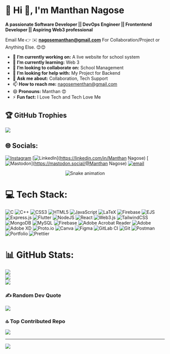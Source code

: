 # 💫 Hi 👋, I'm Manthan Nagose
**A passionate Software Developer || DevOps Engineer || Frontentend Developer || Aspiring Web3 professional**

Email Me 👉 ✉️ **nagosemanthan@gmail.com** For Collaboration/Project or Anything Else. 😊😊

- 🔭 **I’m currently working on:**  A live website for school system
- 🌱 **I’m currently learning:** Web 3
- 👯 **I’m looking to collaborate on:** School Management
- 🤔 **I’m looking for help with:** My Project for Backend
- 💬 **Ask me about:** Collaboration, Tech Support
- 📫 **How to reach me:** nagosementhan@gmail.com
- 😄 **Pronouns:** Manthan 😍
- ⚡ **Fun fact:** I Love Tech and Tech Love Me


## 🏆 GitHub Trophies
![](https://github-profile-trophy.vercel.app/?username=ManthanNagose&theme=radical&no-frame=false&no-bg=true&margin-w=4)


## 🌐 Socials:
[![Instagram](https://img.shields.io/badge/Instagram-%23E4405F.svg?logo=Instagram&logoColor=white)](https://instagram.com/manthan.2003) [![LinkedIn](https://img.shields.io/badge/LinkedIn-%230077B5.svg?logo=linkedin&logoColor=white)](https://linkedin.com/in/Manthan Nagose) [![Mastodon](https://img.shields.io/badge/-MASTODON-%232B90D9?logo=mastodon&logoColor=white)](https://mastodon.social/@Manthan Nagose) [![email](https://img.shields.io/badge/Email-D14836?logo=gmail&logoColor=white)](mailto:nagosemanthan@gmail.com) 

<!-- Snake Game Repo View -->

<div align="center">
  <img src="https://profile-readme-generator.com/assets/snake.svg" alt="Snake animation" />
</div>

# 💻 Tech Stack:
![C](https://img.shields.io/badge/c-%2300599C.svg?style=for-the-badge&logo=c&logoColor=white) ![C++](https://img.shields.io/badge/c++-%2300599C.svg?style=for-the-badge&logo=c%2B%2B&logoColor=white) ![CSS3](https://img.shields.io/badge/css3-%231572B6.svg?style=for-the-badge&logo=css3&logoColor=white) ![HTML5](https://img.shields.io/badge/html5-%23E34F26.svg?style=for-the-badge&logo=html5&logoColor=white) ![JavaScript](https://img.shields.io/badge/javascript-%23323330.svg?style=for-the-badge&logo=javascript&logoColor=%23F7DF1E) ![LaTeX](https://img.shields.io/badge/latex-%23008080.svg?style=for-the-badge&logo=latex&logoColor=white) ![Firebase](https://img.shields.io/badge/firebase-%23039BE5.svg?style=for-the-badge&logo=firebase) ![EJS](https://img.shields.io/badge/ejs-%23B4CA65.svg?style=for-the-badge&logo=ejs&logoColor=black) ![Express.js](https://img.shields.io/badge/express.js-%23404d59.svg?style=for-the-badge&logo=express&logoColor=%2361DAFB) ![Flutter](https://img.shields.io/badge/Flutter-%2302569B.svg?style=for-the-badge&logo=Flutter&logoColor=white) ![NodeJS](https://img.shields.io/badge/node.js-6DA55F?style=for-the-badge&logo=node.js&logoColor=white) ![React](https://img.shields.io/badge/react-%2320232a.svg?style=for-the-badge&logo=react&logoColor=%2361DAFB) ![Web3.js](https://img.shields.io/badge/web3.js-F16822?style=for-the-badge&logo=web3.js&logoColor=white) ![TailwindCSS](https://img.shields.io/badge/tailwindcss-%2338B2AC.svg?style=for-the-badge&logo=tailwind-css&logoColor=white) ![MongoDB](https://img.shields.io/badge/MongoDB-%234ea94b.svg?style=for-the-badge&logo=mongodb&logoColor=white) ![MySQL](https://img.shields.io/badge/mysql-4479A1.svg?style=for-the-badge&logo=mysql&logoColor=white) ![Firebase](https://img.shields.io/badge/firebase-a08021?style=for-the-badge&logo=firebase&logoColor=ffcd34) ![Adobe Acrobat Reader](https://img.shields.io/badge/Adobe%20Acrobat%20Reader-EC1C24.svg?style=for-the-badge&logo=Adobe%20Acrobat%20Reader&logoColor=white) ![Adobe](https://img.shields.io/badge/adobe-%23FF0000.svg?style=for-the-badge&logo=adobe&logoColor=white) ![Adobe XD](https://img.shields.io/badge/Adobe%20XD-470137?style=for-the-badge&logo=Adobe%20XD&logoColor=#FF61F6) ![Proto.io](https://img.shields.io/badge/Proto.io-161637?style=for-the-badge&logo=proto.io&logoColor=00e5ff) ![Canva](https://img.shields.io/badge/Canva-%2300C4CC.svg?style=for-the-badge&logo=Canva&logoColor=white) ![Figma](https://img.shields.io/badge/figma-%23F24E1E.svg?style=for-the-badge&logo=figma&logoColor=white) ![GitLab CI](https://img.shields.io/badge/gitlab%20CI-%23181717.svg?style=for-the-badge&logo=gitlab&logoColor=white) ![Git](https://img.shields.io/badge/git-%23F05033.svg?style=for-the-badge&logo=git&logoColor=white) ![Postman](https://img.shields.io/badge/Postman-FF6C37?style=for-the-badge&logo=postman&logoColor=white) ![Portfolio](https://img.shields.io/badge/Portfolio-%23000000.svg?style=for-the-badge&logo=firefox&logoColor=#FF7139) ![Prettier](https://img.shields.io/badge/prettier-%23F7B93E.svg?style=for-the-badge&logo=prettier&logoColor=black)
# 📊 GitHub Stats:
![](https://github-readme-stats.vercel.app/api?username=ManthanNagose&theme=gruvbox&hide_border=false&include_all_commits=true&count_private=false)<br/>
![](https://nirzak-streak-stats.vercel.app/?user=ManthanNagose&theme=gruvbox&hide_border=false)<br/>
![](https://github-readme-stats.vercel.app/api/top-langs/?username=ManthanNagose&theme=gruvbox&hide_border=false&include_all_commits=true&count_private=false&layout=compact)



### ✍️ Random Dev Quote
![](https://quotes-github-readme.vercel.app/api?type=horizontal&theme=radical)

### 🔝 Top Contributed Repo
![](https://github-contributor-stats.vercel.app/api?username=ManthanNagose&limit=5&theme=dark&combine_all_yearly_contributions=true)

---
[![](https://visitcount.itsvg.in/api?id=ManthanNagose&icon=0&color=0)](https://visitcount.itsvg.in)

<!-- Proudly created with GPRM ( https://gprm.itsvg.in ) -->
